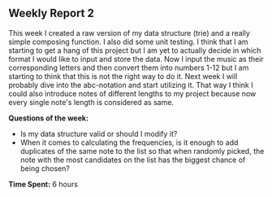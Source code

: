 ## Weekly Report 2

This week I created a raw version of my data structure (trie) and a really simple composing function. 
I also did some unit testing. I think that I am starting to get a hang of this project but I am yet to 
actually decide in which format I would like to input and store the data. Now I input the music as their 
corresponding letters and then convert them into numbers 1-12 but I am starting to think that this is not 
the right way to do it. Next week I will probably dive into the abc-notation and start utilizing it. That 
way I think I could also introduce notes of different lengths to my project because now every single note's 
length is considered as same.

**Questions of the week:**
- Is my data structure valid or should I modify it?
- When it comes to calculating the frequencies, is it enough to add duplicates of the same note to the list 
  so that when randomly picked, the note with the most candidates on the list has the biggest chance of being 
  chosen?

**Time Spent:** 6 hours
